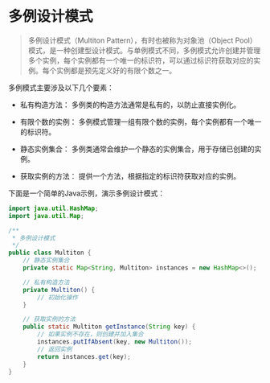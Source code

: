 # 多例设计模式

> 多例设计模式（Multiton Pattern），有时也被称为对象池（Object Pool）模式，是一种创建型设计模式。与单例模式不同，多例模式允许创建并管理多个实例，每个实例都有一个唯一的标识符，可以通过标识符获取对应的实例。每个实例都是预先定义好的有限个数之一。

多例模式主要涉及以下几个要素：

- 私有构造方法： 多例类的构造方法通常是私有的，以防止直接实例化。

- 有限个数的实例： 多例模式管理一组有限个数的实例，每个实例都有一个唯一的标识符。

- 静态实例集合： 多例类通常会维护一个静态的实例集合，用于存储已创建的实例。

- 获取实例的方法： 提供一个方法，根据指定的标识符获取对应的实例。

下面是一个简单的Java示例，演示多例设计模式：

```java
import java.util.HashMap;
import java.util.Map;

/**
 * 多例设计模式
 */
public class Multiton {
    // 静态实例集合
    private static Map<String, Multiton> instances = new HashMap<>();

    // 私有构造方法
    private Multiton() {
        // 初始化操作
    }

    // 获取实例的方法
    public static Multiton getInstance(String key) {
        // 如果实例不存在，则创建并加入集合
        instances.putIfAbsent(key, new Multiton());
        // 返回实例
        return instances.get(key);
    }
}
```